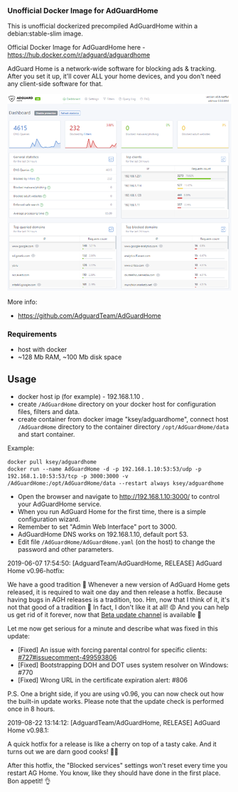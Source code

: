 ### Unofficial Docker Image for AdGuardHome
This is unofficial dockerized precompiled AdGuardHome within a debian:stable-slim image.

Official Docker Image for AdGuardHome here - https://hub.docker.com/r/adguard/adguardhome

AdGuard Home is a network-wide software for blocking ads & tracking. After you set it up, it'll cover ALL your home devices, and you don't need any client-side software for that.

![AdGuardHome](https://raw.githubusercontent.com/MrKsey/AdGuardHome/master/adh.PNG)

More info:
- https://github.com/AdguardTeam/AdGuardHome

### Requirements

* host with docker
* ~128 Mb RAM, ~100 Mb disk space 

## Usage

* docker host ip (for example) - 192.168.1.10 .
* create ```/AdGuardHome``` directory on your docker host for configuration files, filters and data.
* create container from docker image "ksey/adguardhome", connect host ```/AdGuardHome``` directory to the container directory ```/opt/AdGuardHome/data``` and start container.

Example:
```
docker pull ksey/adguardhome
docker run --name AdGuardHome -d -p 192.168.1.10:53:53/udp -p 192.168.1.10:53:53/tcp -p 3000:3000 -v /AdGuardHome:/opt/AdGuardHome/data --restart always ksey/adguardhome
```

* Open the browser and navigate to http://192.168.1.10:3000/ to control your AdGuardHome service.
* When you run AdGuard Home for the first time, there is a simple configuration wizard.
* Remember to set "Admin Web Interface" port to 3000.
* AdGuardHome DNS works on 192.168.1.10, default port 53.
* Edit file ```/AdGuardHome/AdGuardHome.yaml``` (on the host) to change the password and other parameters.



2019-06-07 17:54:50: [AdguardTeam/AdGuardHome, RELEASE] AdGuard Home v0.96-hotfix:

We have a good tradition 🎂 Whenever a new version of AdGuard Home gets released, it is required to wait one day and then release a hotfix. Because having bugs in AGH releases is a tradition, too. Hm, now that I think of it, it's not that good of a tradition 🤔 In fact, I don't like it at all! 😡 And you can help us get rid of it forever, now that [Beta update channel](https://github.com/AdguardTeam/AdGuardHome#contributing) is available 🎉  

Let me now get serious for a minute and describe what was fixed in this update:

* [Fixed] An issue with forcing parental control for specific clients: [#727#issuecomment-499593806](https://github.com/AdguardTeam/AdGuardHome/issues/727#issuecomment-499593806)
* [Fixed] Bootstrapping DOH and DOT uses system resolver on Windows: #770 
* [Fixed] Wrong URL in the certificate expiration alert: #806 

P.S. One a bright side, if you are using v0.96, you can now check out how the built-in update works. Please note that the update check is performed once in 8 hours.














2019-08-22 13:14:12: [AdguardTeam/AdGuardHome, RELEASE] AdGuard Home v0.98.1:

A quick hotfix for a release is like a cherry on top of a tasty cake. And it turns out we are darn good cooks! 👨‍🍳 

After this hotfix, the "Blocked services" settings won't reset every time you restart AG Home. You know, like they should have done in the first place. Bon appetit! 👌 
